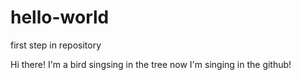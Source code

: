 # hello-world
first step in repository

Hi there!
I'm a bird singsing in the tree
now  I'm singing in the github!
